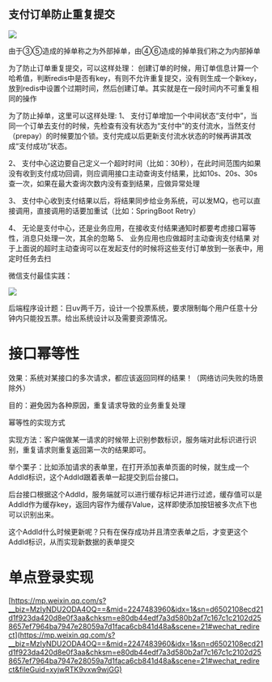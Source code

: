 





## 支付订单防止重复提交

![](https://youpaiyun.zongqilive.cn/image/20210602100122.png)

由于③⑤造成的掉单称之为外部掉单，由④⑥造成的掉单我们称之为内部掉单

为了防止订单重复提交，可以这样处理：
创建订单的时候，用订单信息计算一个哈希值，判断redis中是否有key，有则不允许重复提交，没有则生成一个新key，放到redis中设置个过期时间，然后创建订单。其实就是在一段时间内不可重复相同的操作

为了防止掉单，这里可以这样处理:
1、 支付订单增加一个中间状态“支付中”，当同一个订单去支付的时候，先检查有没有状态为“支付中”的支付流水，当然支付（prepay）的时候要加个锁。支付完成以后更新支付流水状态的时候再讲其改成“支付成功”状态。

2、 支付中心这边要自己定义一个超时时间（比如：30秒），在此时间范围内如果没有收到支付成功回调，则应调用接口主动查询支付结果，比如10s、20s、30s查一次，如果在最大查询次数内没有查到结果，应做异常处理

3、 支付中心收到支付结果以后，将结果同步给业务系统，可以发MQ，也可以直接调用，直接调用的话要加重试（比如：SpringBoot Retry）

4、 无论是支付中心，还是业务应用，在接收支付结果通知时都要考虑接口幂等性，消息只处理一次，其余的忽略
5、 业务应用也应做超时主动查询支付结果
对于上面说的超时主动查询可以在发起支付的时候将这些支付订单放到一张表中，用定时任务去扫





微信支付最佳实践：

![](https://youpaiyun.zongqilive.cn/image/20210602100634.png)









后端程序设计题：日uv两千万，设计一个投票系统，要求限制每个用户任意十分钟内只能投五票。给出系统设计以及需要资源情况。

# 接口幂等性

效果：系统对某接口的多次请求，都应该返回同样的结果！（网络访问失败的场景除外）

目的：避免因为各种原因，重复请求导致的业务重复处理

幂等性的实现方式

实现方法：客户端做某一请求的时候带上识别参数标识，服务端对此标识进行识别，重复请求则重复返回第一次的结果即可。

举个栗子：比如添加请求的表单里，在打开添加表单页面的时候，就生成一个AddId标识，这个AddId跟着表单一起提交到后台接口。

后台接口根据这个AddId，服务端就可以进行缓存标记并进行过滤，缓存值可以是AddId作为缓存key，返回内容作为缓存Value，这样即使添加按钮被多次点下也可以识别出来。

这个AddId什么时候更新呢？只有在保存成功并且清空表单之后，才变更这个AddId标识，从而实现新数据的表单提交


# 单点登录实现

[https://mp.weixin.qq.com/s?__biz=MzIyNDU2ODA4OQ==&mid=2247483960&idx=1&sn=d6502108ecd21d1f923da420d8e0f3aa&chksm=e80db44edf7a3d580b2af7c167c1c2102d258657ef7964ba7947e28059a7d1faca6cb841d48a&scene=21#wechat_redirect](https://mp.weixin.qq.com/s?__biz=MzIyNDU2ODA4OQ==&mid=2247483960&idx=1&sn=d6502108ecd21d1f923da420d8e0f3aa&chksm=e80db44edf7a3d580b2af7c167c1c2102d258657ef7964ba7947e28059a7d1faca6cb841d48a&scene=21#wechat_redirect&fileGuid=xyjwRTK9vxw9wjGG)





